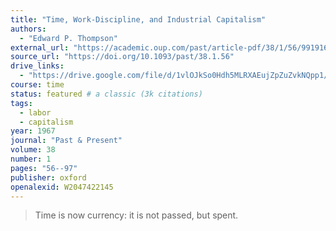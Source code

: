 ```yaml
---
title: "Time, Work-Discipline, and Industrial Capitalism"
authors:
  - "Edward P. Thompson"
external_url: "https://academic.oup.com/past/article-pdf/38/1/56/9919167/56.pdf"
source_url: "https://doi.org/10.1093/past/38.1.56"
drive_links:
  - "https://drive.google.com/file/d/1vlOJkSo0Hdh5MLRXAEujZpZuZvkNQpp1/view?usp=drivesdk"
course: time
status: featured # a classic (3k citations)
tags:
  - labor
  - capitalism
year: 1967
journal: "Past & Present"
volume: 38
number: 1
pages: "56--97"
publisher: oxford
openalexid: W2047422145
---
```


> Time is now currency: it is not passed, but spent.

